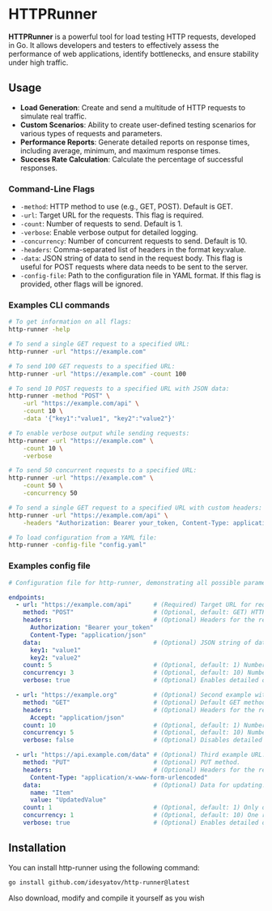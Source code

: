 # HTTPRunner

**HTTPRunner** is a powerful tool for load testing HTTP requests, developed in Go. It allows developers and testers to effectively assess the performance of web applications, identify bottlenecks, and ensure stability under high traffic.

## Usage

- **Load Generation**: Create and send a multitude of HTTP requests to simulate real traffic.
- **Custom Scenarios**: Ability to create user-defined testing scenarios for various types of requests and parameters.
- **Performance Reports**: Generate detailed reports on response times, including average, minimum, and maximum response times.
- **Success Rate Calculation**: Calculate the percentage of successful responses.

### Command-Line Flags

- `-method`: HTTP method to use (e.g., GET, POST). Default is GET.
- `-url`: Target URL for the requests. This flag is required.
- `-count`: Number of requests to send. Default is 1.
- `-verbose`: Enable verbose output for detailed logging.
- `-concurrency`: Number of concurrent requests to send. Default is 10.
- `-headers`: Comma-separated list of headers in the format key:value.
- `-data`: JSON string of data to send in the request body. This flag is useful for POST requests where data needs to be sent to the server.
- `-config-file`: Path to the configuration file in YAML format. If this flag is provided, other flags will be ignored.

### Examples CLI commands
```bash
# To get information on all flags:
http-runner -help

# To send a single GET request to a specified URL:
http-runner -url "https://example.com"

# To send 100 GET requests to a specified URL:
http-runner -url "https://example.com" -count 100

# To send 10 POST requests to a specified URL with JSON data:
http-runner -method "POST" \
    -url "https://example.com/api" \
    -count 10 \
    -data '{"key1":"value1", "key2":"value2"}'

# To enable verbose output while sending requests:
http-runner -url "https://example.com" \
    -count 10 \
    -verbose

# To send 50 concurrent requests to a specified URL:
http-runner -url "https://example.com" \
    -count 50 \
    -concurrency 50

# To send a single GET request to a specified URL with custom headers:
http-runner -url "https://example.com/api" \
    -headers "Authorization: Bearer your_token, Content-Type: application/json"

# To load configuration from a YAML file:
http-runner -config-file "config.yaml"

```

### Examples config file

```yml
# Configuration file for http-runner, demonstrating all possible parameters

endpoints:
  - url: "https://example.com/api"      # (Required) Target URL for requests.
    method: "POST"                      # (Optional, default: GET) HTTP method for the request.
    headers:                            # (Optional) Headers for the request in key:value format.
      Authorization: "Bearer your_token"
      Content-Type: "application/json"
    data:                               # (Optional) JSON string of data to send in the request body.
      key1: "value1"
      key2: "value2"
    count: 5                            # (Optional, default: 1) Number of requests to send.
    concurrency: 3                      # (Optional, default: 10) Number of concurrent requests.
    verbose: true                       # (Optional) Enables detailed output for logging.

  - url: "https://example.org"          # (Optional) Second example with a different URL.
    method: "GET"                       # (Optional) Default GET method.
    headers:                            # (Optional) Headers for the request.
      Accept: "application/json"
    count: 10                           # (Optional, default: 1) Number of requests.
    concurrency: 5                      # (Optional, default: 10) Number of concurrent requests.
    verbose: false                      # (Optional) Disables detailed output.

  - url: "https://api.example.com/data" # (Optional) Third example URL.
    method: "PUT"                       # (Optional) PUT method.
    headers:                            # (Optional) Headers for the request.
      Content-Type: "application/x-www-form-urlencoded"
    data:                               # (Optional) Data for updating.
      name: "Item"
      value: "UpdatedValue"
    count: 1                            # (Optional, default: 1) Only one request.
    concurrency: 1                      # (Optional, default: 10) One request at a time.
    verbose: true                       # (Optional) Enables detailed output.

```


## Installation
You can install http-runner using the following command:

```sh
go install github.com/idesyatov/http-runner@latest
```

Also download, modify and compile it yourself as you wish